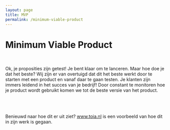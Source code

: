 ```yaml
---
layout: page
title: MVP
permalink: /minimum-viable-product
---
```



<h1> Minimum Viable Product </h1>

<br>

  <p class="light">Ok, je proposities zijn getest! Je bent klaar om te lanceren. Maar hoe doe je dat het beste? Wij zijn er van overtuigd dat dit het beste werkt door te starten met een product en vanaf daar te gaan testen. Je klanten zijn immers leidend in het succes van je bedrijf! Door constant te monitoren hoe je product wordt gebruikt komen we tot de beste versie van het product.

<br>
<br>
<br>
<br>

<p>Benieuwd naar hoe dit er uit ziet?
<A HREF="http://www.toia.nl"target="_blank">www.toia.nl</A> is een voorbeeld van hoe dit in zijn werk is gegaan.
<br>
<br>
